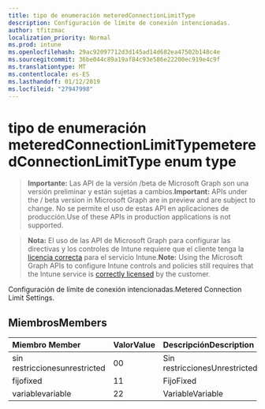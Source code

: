```yaml
---
title: tipo de enumeración meteredConnectionLimitType
description: Configuración de límite de conexión intencionadas.
author: tfitzmac
localization_priority: Normal
ms.prod: intune
ms.openlocfilehash: 29ac92097712d3d145ad14d682ea47502b148c4e
ms.sourcegitcommit: 36be044c89a19af84c93e586e22200ec919e4c9f
ms.translationtype: MT
ms.contentlocale: es-ES
ms.lasthandoff: 01/12/2019
ms.locfileid: "27947998"
---
```

# <a name="meteredconnectionlimittype-enum-type"></a><span data-ttu-id="26989-103">tipo de enumeración meteredConnectionLimitType</span><span class="sxs-lookup"><span data-stu-id="26989-103">meteredConnectionLimitType enum type</span></span>

> <span data-ttu-id="26989-104">**Importante:** Las API de la versión /beta de Microsoft Graph son una versión preliminar y están sujetas a cambios.</span><span class="sxs-lookup"><span data-stu-id="26989-104">**Important:** APIs under the / beta version in Microsoft Graph are in preview and are subject to change.</span></span> <span data-ttu-id="26989-105">No se permite el uso de estas API en aplicaciones de producción.</span><span class="sxs-lookup"><span data-stu-id="26989-105">Use of these APIs in production applications is not supported.</span></span>

> <span data-ttu-id="26989-106">**Nota:** El uso de las API de Microsoft Graph para configurar las directivas y los controles de Intune requiere que el cliente tenga la [licencia correcta](https://go.microsoft.com/fwlink/?linkid=839381) para el servicio Intune.</span><span class="sxs-lookup"><span data-stu-id="26989-106">**Note:** Using the Microsoft Graph APIs to configure Intune controls and policies still requires that the Intune service is [correctly licensed](https://go.microsoft.com/fwlink/?linkid=839381) by the customer.</span></span>

<span data-ttu-id="26989-107">Configuración de límite de conexión intencionadas.</span><span class="sxs-lookup"><span data-stu-id="26989-107">Metered Connection Limit Settings.</span></span>
## <a name="members"></a><span data-ttu-id="26989-108">Miembros</span><span class="sxs-lookup"><span data-stu-id="26989-108">Members</span></span>
|<span data-ttu-id="26989-109">Miembro	</span><span class="sxs-lookup"><span data-stu-id="26989-109">Member</span></span>|<span data-ttu-id="26989-110">Valor</span><span class="sxs-lookup"><span data-stu-id="26989-110">Value</span></span>|<span data-ttu-id="26989-111">Descripción</span><span class="sxs-lookup"><span data-stu-id="26989-111">Description</span></span>|
|:---|:---|:---|
|<span data-ttu-id="26989-112">sin restricciones</span><span class="sxs-lookup"><span data-stu-id="26989-112">unrestricted</span></span>|<span data-ttu-id="26989-113">0</span><span class="sxs-lookup"><span data-stu-id="26989-113">0</span></span>|<span data-ttu-id="26989-114">Sin restricciones</span><span class="sxs-lookup"><span data-stu-id="26989-114">Unrestricted</span></span>|
|<span data-ttu-id="26989-115">fijo</span><span class="sxs-lookup"><span data-stu-id="26989-115">fixed</span></span>|<span data-ttu-id="26989-116">1</span><span class="sxs-lookup"><span data-stu-id="26989-116">1</span></span>|<span data-ttu-id="26989-117">Fijo</span><span class="sxs-lookup"><span data-stu-id="26989-117">Fixed</span></span>|
|<span data-ttu-id="26989-118">variable</span><span class="sxs-lookup"><span data-stu-id="26989-118">variable</span></span>|<span data-ttu-id="26989-119">2</span><span class="sxs-lookup"><span data-stu-id="26989-119">2</span></span>|<span data-ttu-id="26989-120">Variable</span><span class="sxs-lookup"><span data-stu-id="26989-120">Variable</span></span>|






